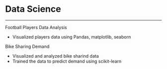 # Data Science
----------------  
Football Players Data Analysis  
- Visualized players data using Pandas, matplotlib, seaborn

Bike Sharing Demand  
- Visualized and analyzed bike sharind data  
- Trained the data to predict demand using scikit-learn
